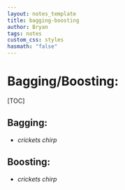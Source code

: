 ```yaml
---
layout: notes_template
title: bagging-boosting
author: Bryan
tags: notes
custom_css: styles
hasmath: "false"
---
```




# Bagging/Boosting:

[TOC]

## Bagging:

* *crickets chirp*

## Boosting:

* *crickets chirp*

